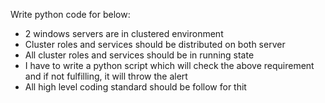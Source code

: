 Write python code for below:

- 2 windows servers are in clustered environment
- Cluster roles and services should be distributed on both server
- All cluster roles and services should be in running state
- I have to write a python script which will check the above requirement and if not fulfilling, it will throw the alert
- All high level coding standard should be follow for thit
